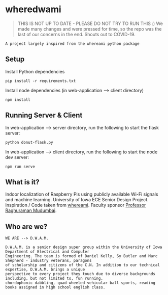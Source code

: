 # wheredwami


> THIS IS NOT UP TO DATE - PLEASE DO NOT TRY TO RUN THIS :) We made many changes and were pressed for time, so the repo was the last of our concerns in the end. Shouts out to COVID-19.


```
A project largely inspired from the whereami python package
```

## Setup
Install Python dependencies
```
pip install -r requirements.txt
```
Install node dependencies (in web-application --> client directory)
```
npm install
```

## Running Server & Client
In web-application --> server directory, run the following to start the flask server:
```
python donut-flask.py
```
In web-application --> client directory, run the following to start the node dev server:
```
npm run serve
```



## What is it?
Indoor localization of Raspberry Pis using publicly available Wi-Fi signals and machine learning. University of Iowa ECE Senior Design Project. Inspiration / Code taken from [whereami](https://github.com/kootenpv/whereami). Faculty sponsor [Professor Raghuraman Mudumbai](https://www.engineering.uiowa.edu/faculty-staff/raghuraman-mudumbai). 

## Who are we?
```WE ARE --> D.W.A.M.```

```
D.W.A.M. is a senior design super group within the University of Iowa Department of Electrical and Computer 
Engineering. The team is formed of Daniel Kelly, Sy Butler and Marc Shepherd - industry veterans, paragons 
of scholarship and citizens of the C.N. In addition to our technical expertise, D.W.A.M. brings a unique 
perspective to every project they touch due to diverse backgrounds including, but not limited to, fun running, 
chordophonic dabbling, quad-wheeled vehicular ball sports, reading books assigned in high school english class.
```
